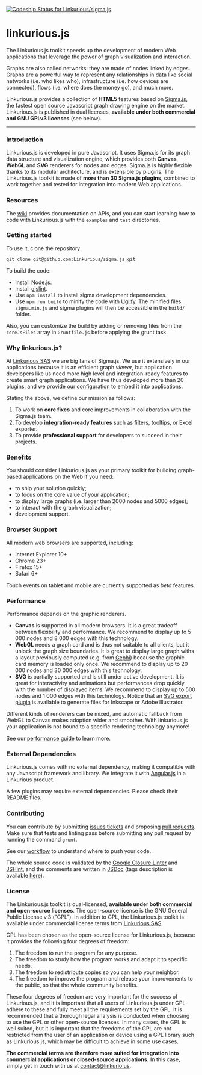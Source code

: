 [ ![Codeship Status for Linkurious/sigma.js](https://www.codeship.io/projects/327f96c0-2c93-0132-9e32-4683d3e816f8/status)](https://www.codeship.io/projects/38962)

linkurious.js
=================

The Linkurious.js toolkit speeds up the development of modern Web applications that leverage the power of graph visualization and interaction.

Graphs are also called networks: they are made of nodes linked by edges. Graphs are a powerful way to represent any relationships in data like social networks (i.e. who likes who), infrastructure (i.e. how devices are connected), flows (i.e. where does the money go), and much more.

Linkurious.js provides a collection of **HTML5** features based on [Sigma.js](http://sigmajs.org/), the fastest open source Javascript graph drawing engine on the market. Linkurious.js is published in dual licenses, **available under both commercial and GNU GPLv3 licenses** (see below).

---

### Introduction

Linkurious.js is developed in pure Javascript. It uses Sigma.js for its graph data structure and visualization engine, which provides both **Canvas**, **WebGL** and **SVG** renderers for nodes and edges. Sigma.js is highly flexible thanks to its modular architecture, and is extensible by plugins. The Linkurious.js toolkit is made of **more than 30 Sigma.js plugins**, combined to work together and tested for integration into modern Web applications.

### Resources

The [wiki](https://github.com/Linkurious/sigma.js/wiki) provides documentation on APIs, and you can start learning how to code with Linkurious.js with the `examples` and `test` directories.

### Getting started

To use it, clone the repository:

```
git clone git@github.com:Linkurious/sigma.js.git
```

To build the code:

 - Install [Node.js](http://nodejs.org/).
 - Install [gjslint](https://developers.google.com/closure/utilities/docs/linter_howto?hl=en).
 - Use `npm install` to install sigma development dependencies.
 - Use `npm run build` to minify the code with [Uglify](https://github.com/mishoo/UglifyJS). The minified files `sigma.min.js` and sigma plugins will then be accessible in the `build/` folder.

Also, you can customize the build by adding or removing files from the `coreJsFiles` array in `Gruntfile.js` before applying the grunt task.

### Why linkurious.js?

At [Linkurious SAS](http://linkurio.us) we are big fans of Sigma.js. We use it extensively in our applications because it is an efficient graph *viewer*, but application developers like us need more high level and integration-ready features to create smart graph applications. We have thus developed more than 20 plugins, and we provide [our configuration]() to embed it into applications.

Stating the above, we define our mission as follows:

1. To work on **core fixes** and core improvements in collaboration with the Sigma.js team.
2. To develop **integration-ready features** such as filters, tooltips, or Excel exporter.
3. To provide **professional support** for developers to succeed in their projects.

### Benefits

You should consider Linkurious.js as your primary toolkit for building graph-based applications on the Web if you need:
* to ship your solution quickly;
* to focus on the core value of your application;
* to display large graphs (i.e. larger than 2000 nodes and 5000 edges);
* to interact with the graph visualization;
* development support.

### Browser Support

All modern web browsers are supported, including:
* Internet Explorer 10+
* Chrome 23+
* Firefox 15+
* Safari 6+

Touch events on tablet and mobile are currently supported as *beta* features.

### Performance

Performance depends on the graphic renderers.

* **Canvas** is supported in all modern browsers. It is a great tradeoff between flexibility and performance. We recommend to display up to 5 000 nodes and 8 000 edges with this technology.
* **WebGL** needs a graph card and is thus not suitable to all clients, but it unlock the graph size boundaries. It is great to display large graph withs a layout previously computed (e.g. from [Gephi](http://gephi.github.io/)) because the graphic card memory is loaded only once. We recommend to display up to 20 000 nodes and 30 000 edges with this technology.
* **SVG** is partially supported and is still under active development. It is great for interactivity and animations but performances drop quickly with the number of displayed items. We recommend to display up to 500 nodes and 1 000 edges with this technology. Notice that an [SVG export plugin](https://github.com/Linkurious/sigma.js/tree/linkurious-version/plugins/sigma.exporters.svg) is available to generate files for Inkscape or Adobe Illustrator.

Different kinds of renderers can be mixed, and automatic fallback from WebGL to Canvas makes adoption wider and smoother. With linkurious.js your application is not bound to a specific rendering technology anymore!

See our [performance guide]() to learn more.

### External Dependencies

Linkurious.js comes with no external dependency, making it compatible with any Javascript framework and library. We integrate it with [Angular.js](https://angularjs.org/) in a Linkurious product.

A few plugins may require external dependencies. Please check their README files.

### Contributing

You can contribute by submitting [issues tickets](http://github.com/Linkurious/sigma.js/issues) and proposing [pull requests](http://github.com/Linkurious/sigma.js/pulls). Make sure that tests and linting pass before submitting any pull request by running the command `grunt`.

See our [workflow](https://github.com/Linkurious/sigma.js/wiki/Workflow) to understand where to push your code.

The whole source code is validated by the [Google Closure Linter](https://developers.google.com/closure/utilities/) and [JSHint](http://www.jshint.com/), and the comments are written in [JSDoc](http://en.wikipedia.org/wiki/JSDoc) (tags description is available [here](https://developers.google.com/closure/compiler/docs/js-for-compiler)).


### License

The Linkurious.js toolkit is dual-licensed, **available under both commercial and open-source licenses**. The open-source license is the GNU General Public License v.3 ("GPL"). In addition to GPL, the Linkurious.js toolkit is available under commercial license terms from [Linkurious SAS](http://linkurio.us).

GPL has been chosen as the open-source license for Linkurious.js, because it provides the following four degrees of freedom:

1. The freedom to run the program for any purpose.
2. The freedom to study how the program works and adapt it to specific needs.
3. The freedom to redistribute copies so you can help your neighbor.
4. The freedom to improve the program and release your improvements to the public, so that the whole community benefits.

These four degrees of freedom are very important for the success of Linkurious.js, and it is important that all users of Linkurious.js under GPL adhere to these and fully meet all the requirements set by the GPL. It is recommended that a thorough legal analysis is conducted when choosing to use the GPL or other open-source licenses. In many cases, the GPL is well suited, but it is important that the freedoms of the GPL are not restricted from the user of an application or device using a GPL library such as Linkurious.js, which may be difficult to achieve in some use cases.

**The commercial terms are therefore more suited for integration into commercial applications or closed-source applications.** In this case, simply get in touch with us at contact@linkurio.us.

